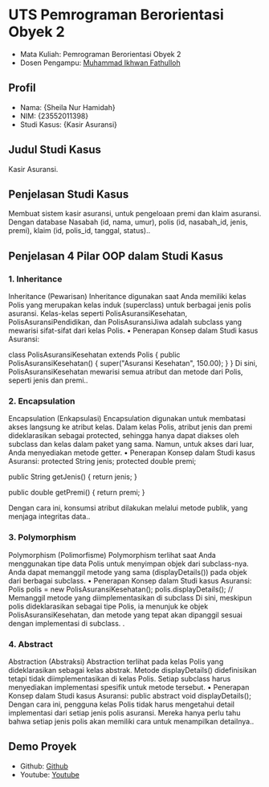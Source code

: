 # UTS Pemrograman Berorientasi Obyek 2
<ul>
  <li>Mata Kuliah: Pemrograman Berorientasi Obyek 2</li>
  <li>Dosen Pengampu: <a href="https://github.com/Muhammad-Ikhwan-Fathulloh">Muhammad Ikhwan Fathulloh</a></li>
</ul>

## Profil
<ul>
  <li>Nama: {Sheila Nur Hamidah}</li>
  <li>NIM: {23552011398}</li>
  <li>Studi Kasus: {Kasir Asuransi}</li>
</ul>

## Judul Studi Kasus
<p>Kasir Asuransi.</p>

## Penjelasan Studi Kasus
<p>Membuat sistem kasir asuransi, untuk pengeloaan premi dan klaim asuransi. Dengan database Nasabah (id, nama, umur), polis (id, nasabah_id, jenis, premi), klaim (id, polis_id, tanggal, status)..</p>

## Penjelasan 4 Pilar OOP dalam Studi Kasus

### 1. Inheritance
<p>Inheritance (Pewarisan)
Inheritance digunakan saat Anda memiliki kelas Polis yang merupakan kelas induk (superclass) untuk berbagai jenis polis asuransi. Kelas-kelas seperti PolisAsuransiKesehatan, PolisAsuransiPendidikan, dan PolisAsuransiJiwa adalah subclass yang mewarisi sifat-sifat dari kelas Polis.
•	Penerapan Konsep dalam Studi kasus Asuransi:

class PolisAsuransiKesehatan extends Polis { 
public PolisAsuransiKesehatan() {
 super("Asuransi Kesehatan", 150.00); 
}
 }
Di sini, PolisAsuransiKesehatan mewarisi semua atribut dan metode dari Polis, seperti jenis dan premi..</p>

### 2. Encapsulation
<p>Encapsulation (Enkapsulasi)
Encapsulation digunakan untuk membatasi akses langsung ke atribut kelas. Dalam kelas Polis, atribut jenis dan premi dideklarasikan sebagai protected, sehingga hanya dapat diakses oleh subclass dan kelas dalam paket yang sama. Namun, untuk akses dari luar, Anda menyediakan metode getter.
•	Penerapan Konsep dalam Studi kasus Asuransi:
protected String jenis;
protected double premi;

public String getJenis() {
    return jenis;
}

public double getPremi() {
    return premi;
}

Dengan cara ini, konsumsi atribut dilakukan melalui metode publik, yang menjaga integritas data..</p>

### 3. Polymorphism
<p>Polymorphism (Polimorfisme)
Polymorphism terlihat saat Anda menggunakan tipe data Polis untuk menyimpan objek dari subclass-nya. Anda dapat memanggil metode yang sama (displayDetails()) pada objek dari berbagai subclass.
•	Penerapan Konsep dalam Studi kasus Asuransi:
Polis polis = new PolisAsuransiKesehatan();
 polis.displayDetails(); // Memanggil metode yang diimplementasikan di subclass
Di sini, meskipun polis dideklarasikan sebagai tipe Polis, ia menunjuk ke objek PolisAsuransiKesehatan, dan metode yang tepat akan dipanggil sesuai dengan implementasi di subclass.
.</p>

### 4. Abstract
<p>Abstraction (Abstraksi)
Abstraction terlihat pada kelas Polis yang dideklarasikan sebagai kelas abstrak. Metode displayDetails() didefinisikan tetapi tidak diimplementasikan di kelas Polis. Setiap subclass harus menyediakan implementasi spesifik untuk metode tersebut.
•	Penerapan Konsep dalam Studi kasus Asuransi:
public abstract void displayDetails();
Dengan cara ini, pengguna kelas Polis tidak harus mengetahui detail implementasi dari setiap jenis polis asuransi. Mereka hanya perlu tahu bahwa setiap jenis polis akan memiliki cara untuk menampilkan detailnya..</p>

## Demo Proyek
<ul>
  <li>Github: <a href="">Github</a></li>
  <li>Youtube: <a href="https://youtu.be/8JRiJcsiSD0">Youtube</a></li>
</ul>
